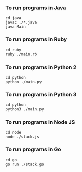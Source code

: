 ### To run programs in Java
```
cd java
javac ./*.java
java Main
```
### To run programs in Ruby
```
cd ruby
ruby ./main.rb
```
### To run programs in Python 2
```
cd python
python ./main.py
```
### To run programs in Python 3
```
cd python
python3 ./main.py
```
### To run programs in Node JS
```
cd node
node ./stack.js
```
### To run programs in Go
```
cd go
go run ./stack.go
```
